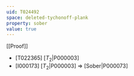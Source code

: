 ```yaml
---
uid: T024492
space: deleted-tychonoff-plank
property: sober
value: true
---
```

[[Proof]]

* [T022365] [$T_2$|P000003]
* [I000173] [$T_2$|P000003] => [Sober|P000073]

